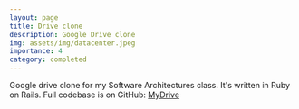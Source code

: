 ```yaml
---
layout: page
title: Drive clone
description: Google Drive clone
img: assets/img/datacenter.jpeg
importance: 4
category: completed
---
```

Google drive clone for my Software Architectures class. It's written in Ruby on Rails. Full codebase is on GitHub: [MyDrive](https://github.com/mon-drive/my-drive)

